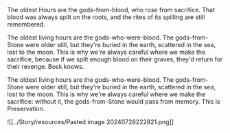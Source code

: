 The oldest Hours are the gods-from-blood, who rose from sacrifice. That blood was always spilt on the roots, and the rites of its spilling are still remembered.

The oldest living hours are the gods-who-were-blood. The gods-from-Stone were older still, but they're buried in the earth, scattered in the sea, lost to the moon. This is why we're always careful where we make the sacrifice, because if we spilt enough blood on their graves, they'd return for their revenge. Bosk knows.

The oldest living hours are the gods-who-were-blood. The gods-from-Stone were older still, but they're buried in the earth, scattered in the sea, lost to the moon. This is why we're always careful where we make the sacrifice: without it, the gods-from-Stone would pass from memory. This is Preservation.

![[../Story/resources/Pasted image 20240728222821.png]]